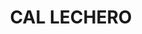 ---
layout: test
title:  "CAL LECHERO"
coordinates:
  - [1.459288367484106, 42.356926032576261]
  - [1.459254184481178, 42.356926355447776]
  - [1.459245454304829, 42.35698146964689]
  - [1.459260465600133, 42.356980106779382]
  - [1.459267428739607, 42.356980043906326]
  - [1.459488374133236, 42.356977067766287]
  - [1.459503170181383, 42.356924069088535]
  - [1.459389386774993, 42.356927233827612]
  - [1.459288367484106, 42.356926032576261]
---